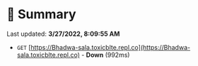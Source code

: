 # 📖 Summary
Last updated: **3/27/2022, 8:09:55 AM**

- `GET` [https://Bhadwa-sala.toxicblte.repl.co](https://Bhadwa-sala.toxicblte.repl.co) - **Down** (992ms)
